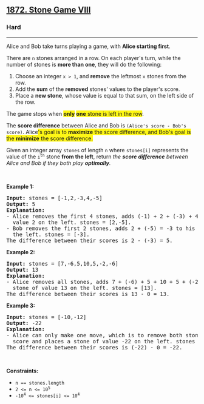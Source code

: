 <h2><a href="https://leetcode.com/problems/stone-game-viii/">1872. Stone Game VIII</a></h2><h3>Hard</h3><hr><div><p>Alice and Bob take turns playing a game, with <strong>Alice starting first</strong>.</p>

<p>There are <code>n</code> stones arranged in a row. On each player's turn, while the number of stones is <strong>more than one</strong>, they will do the following:</p>

<ol>
	<li>Choose an integer <code>x &gt; 1</code>, and <strong>remove</strong> the leftmost <code>x</code> stones from the row.</li>
	<li>Add the <strong>sum</strong> of the <strong>removed</strong> stones' values to the player's score.</li>
	<li>Place a <strong>new stone</strong>, whose value is equal to that sum, on the left side of the row.</li>
</ol>

<p>The game stops when <strong><span class="highlighter--highlighted" data-highlight-id="1" style="background-color: rgb(255, 246, 21); color: inherit;">only</span></strong> <strong><span class="highlighter--highlighted" data-highlight-id="1" style="background-color: rgb(255, 246, 21); color: inherit;">one</span></strong><span class="highlighter--highlighted" data-highlight-id="1" style="background-color: rgb(255, 246, 21); color: inherit;"> stone is left in the row</span>.</p>

<p>The <strong>score difference</strong> between Alice and Bob is <code>(Alice's score - Bob's score)</code>. Alice<span class="highlighter--highlighted" data-highlight-id="0" style="background-color: rgb(255, 246, 21); color: inherit;">'s goal is to </span><strong><span class="highlighter--highlighted" data-highlight-id="0" style="background-color: rgb(255, 246, 21); color: inherit;">maximize</span></strong><span class="highlighter--highlighted" data-highlight-id="0" style="background-color: rgb(255, 246, 21); color: inherit;"> the score difference, and Bob's goal is the </span><strong><span class="highlighter--highlighted" data-highlight-id="0" style="background-color: rgb(255, 246, 21); color: inherit;">minimize</span></strong><span class="highlighter--highlighted" data-highlight-id="0" style="background-color: rgb(255, 246, 21); color: inherit;"> the score difference.</span></p>

<p>Given an integer array <code>stones</code> of length <code>n</code> where <code>stones[i]</code> represents the value of the <code>i<sup>th</sup></code> stone <strong>from the left</strong>, return <em>the <strong>score difference</strong> between Alice and Bob if they both play <strong>optimally</strong>.</em></p>

<p>&nbsp;</p>
<p><strong>Example 1:</strong></p>

<pre><strong>Input:</strong> stones = [-1,2,-3,4,-5]
<strong>Output:</strong> 5
<strong>Explanation:</strong>
- Alice removes the first 4 stones, adds (-1) + 2 + (-3) + 4 = 2 to her score, and places a stone of
  value 2 on the left. stones = [2,-5].
- Bob removes the first 2 stones, adds 2 + (-5) = -3 to his score, and places a stone of value -3 on
  the left. stones = [-3].
The difference between their scores is 2 - (-3) = 5.
</pre>

<p><strong>Example 2:</strong></p>

<pre><strong>Input:</strong> stones = [7,-6,5,10,5,-2,-6]
<strong>Output:</strong> 13
<strong>Explanation:</strong>
- Alice removes all stones, adds 7 + (-6) + 5 + 10 + 5 + (-2) + (-6) = 13 to her score, and places a
  stone of value 13 on the left. stones = [13].
The difference between their scores is 13 - 0 = 13.
</pre>

<p><strong>Example 3:</strong></p>

<pre><strong>Input:</strong> stones = [-10,-12]
<strong>Output:</strong> -22
<strong>Explanation:</strong>
- Alice can only make one move, which is to remove both stones. She adds (-10) + (-12) = -22 to her
  score and places a stone of value -22 on the left. stones = [-22].
The difference between their scores is (-22) - 0 = -22.
</pre>

<p>&nbsp;</p>
<p><strong>Constraints:</strong></p>

<ul>
	<li><code>n == stones.length</code></li>
	<li><code>2 &lt;= n &lt;= 10<sup>5</sup></code></li>
	<li><code>-10<sup>4</sup> &lt;= stones[i] &lt;= 10<sup>4</sup></code></li>
</ul></div>